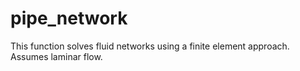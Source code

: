 # pipe_network
This function solves fluid networks using a finite element approach. Assumes laminar flow.